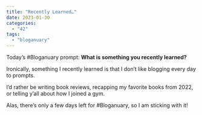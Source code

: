 ```yaml
---
title: "Recently Learned…"
date: 2023-01-30
categories: 
  - "42"
tags: 
  - "bloganuary"
---
```


Today’s #Bloganuary prompt: **What is something you recently learned?**

Ironically, something I recently learned is that I don’t like blogging every day to prompts.

I’d rather be writing book reviews, recapping my favorite books from 2022, or telling y’all about how I joined a gym.

Alas, there’s only a few days left for #Bloganuary, so I am sticking with it!

